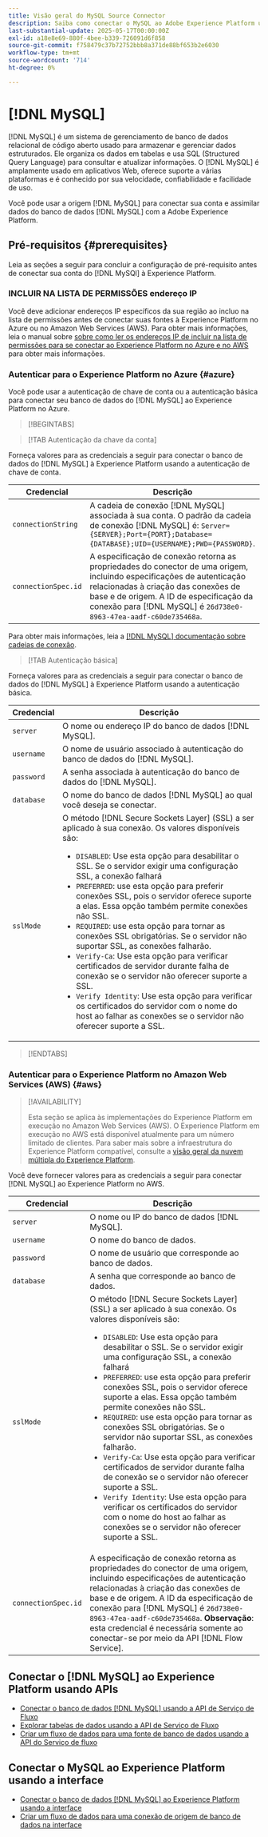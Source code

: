 ```yaml
---
title: Visão geral do MySQL Source Connector
description: Saiba como conectar o MySQL ao Adobe Experience Platform usando APIs ou a interface do usuário.
last-substantial-update: 2025-05-17T00:00:00Z
exl-id: a18e8e69-880f-4bee-b339-726091d6f858
source-git-commit: f758479c37b72752bbb8a371de88bf653b2e6030
workflow-type: tm+mt
source-wordcount: '714'
ht-degree: 0%

---
```


# [!DNL MySQL]

[!DNL MySQL] é um sistema de gerenciamento de banco de dados relacional de código aberto usado para armazenar e gerenciar dados estruturados. Ele organiza os dados em tabelas e usa SQL (Structured Query Language) para consultar e atualizar informações. O [!DNL MySQL] é amplamente usado em aplicativos Web, oferece suporte a várias plataformas e é conhecido por sua velocidade, confiabilidade e facilidade de uso.

Você pode usar a origem [!DNL MySQL] para conectar sua conta e assimilar dados do banco de dados [!DNL MySQL] com a Adobe Experience Platform.

## Pré-requisitos {#prerequisites}

Leia as seções a seguir para concluir a configuração de pré-requisito antes de conectar sua conta do [!DNL MySQl] à Experience Platform.

### INCLUIR NA LISTA DE PERMISSÕES endereço IP

Você deve adicionar endereços IP específicos da sua região ao incluo na lista de permissões antes de conectar suas fontes à Experience Platform no Azure ou no Amazon Web Services (AWS). Para obter mais informações, leia o manual sobre [sobre como ler os endereços IP de incluir na lista de permissões para se conectar ao Experience Platform no Azure e no AWS](../../ip-address-allow-list.md) para obter mais informações.

### Autenticar para o Experience Platform no Azure {#azure}

Você pode usar a autenticação de chave de conta ou a autenticação básica para conectar seu banco de dados do [!DNL MySQL] ao Experience Platform no Azure.

>[!BEGINTABS]

>[!TAB Autenticação da chave da conta]

Forneça valores para as credenciais a seguir para conectar o banco de dados do [!DNL MySQL] à Experience Platform usando a autenticação de chave de conta.

| Credencial | Descrição |
| --- | --- |
| `connectionString` | A cadeia de conexão [!DNL MySQL] associada à sua conta. O padrão da cadeia de conexão [!DNL MySQL] é: `Server={SERVER};Port={PORT};Database={DATABASE};UID={USERNAME};PWD={PASSWORD}`. |
| `connectionSpec.id` | A especificação de conexão retorna as propriedades do conector de uma origem, incluindo especificações de autenticação relacionadas à criação das conexões de base e de origem. A ID de especificação da conexão para [!DNL MySQL] é `26d738e0-8963-47ea-aadf-c60de735468a`. |

Para obter mais informações, leia a [[!DNL MySQL] documentação sobre cadeias de conexão](https://dev.mysql.com/doc/connector-net/en/connector-net-connections-string.html).

>[!TAB Autenticação básica]

Forneça valores para as credenciais a seguir para conectar o banco de dados do [!DNL MySQL] à Experience Platform usando a autenticação básica.

| Credencial | Descrição |
| --- | --- |
| `server` | O nome ou endereço IP do banco de dados [!DNL MySQL]. |
| `username` | O nome de usuário associado à autenticação do banco de dados do [!DNL MySQL]. |
| `password` | A senha associada à autenticação do banco de dados do [!DNL MySQL]. |
| `database` | O nome do banco de dados [!DNL MySQL] ao qual você deseja se conectar. |
| `sslMode` | O método [!DNL Secure Sockets Layer] (SSL) a ser aplicado à sua conexão. Os valores disponíveis são: <ul><li>`DISABLED`: Use esta opção para desabilitar o SSL. Se o servidor exigir uma configuração SSL, a conexão falhará</li><li>`PREFERRED`: use esta opção para preferir conexões SSL, pois o servidor oferece suporte a elas. Essa opção também permite conexões não SSL.</li><li>`REQUIRED`: use esta opção para tornar as conexões SSL obrigatórias. Se o servidor não suportar SSL, as conexões falharão.</li><li>`Verify-Ca`: Use esta opção para verificar certificados de servidor durante falha de conexão se o servidor não oferecer suporte a SSL.</li><li>`Verify Identity`: Use esta opção para verificar os certificados do servidor com o nome do host ao falhar as conexões se o servidor não oferecer suporte a SSL.</li></ul> |

>[!ENDTABS]

### Autenticar para o Experience Platform no Amazon Web Services (AWS) {#aws}

>[!AVAILABILITY]
>
>Esta seção se aplica às implementações do Experience Platform em execução no Amazon Web Services (AWS). O Experience Platform em execução no AWS está disponível atualmente para um número limitado de clientes. Para saber mais sobre a infraestrutura do Experience Platform compatível, consulte a [visão geral da nuvem múltipla do Experience Platform](../../../landing/multi-cloud.md).

Você deve fornecer valores para as credenciais a seguir para conectar [!DNL MySQL] ao Experience Platform no AWS.

| Credencial | Descrição |
| --- | --- |
| `server` | O nome ou IP do banco de dados [!DNL MySQL]. |
| `username` | O nome do banco de dados. |
| `password` | O nome de usuário que corresponde ao banco de dados. |
| `database` | A senha que corresponde ao banco de dados. |
| `sslMode` | O método [!DNL Secure Sockets Layer] (SSL) a ser aplicado à sua conexão. Os valores disponíveis são: <ul><li>`DISABLED`: Use esta opção para desabilitar o SSL. Se o servidor exigir uma configuração SSL, a conexão falhará</li><li>`PREFERRED`: use esta opção para preferir conexões SSL, pois o servidor oferece suporte a elas. Essa opção também permite conexões não SSL.</li><li>`REQUIRED`: use esta opção para tornar as conexões SSL obrigatórias. Se o servidor não suportar SSL, as conexões falharão.</li><li>`Verify-Ca`: Use esta opção para verificar certificados de servidor durante falha de conexão se o servidor não oferecer suporte a SSL.</li><li>`Verify Identity`: Use esta opção para verificar os certificados do servidor com o nome do host ao falhar as conexões se o servidor não oferecer suporte a SSL.</li></ul> |
| `connectionSpec.id` | A especificação de conexão retorna as propriedades do conector de uma origem, incluindo especificações de autenticação relacionadas à criação das conexões de base e de origem. A ID da especificação de conexão para [!DNL MySQL] é `26d738e0-8963-47ea-aadf-c60de735468a`. **Observação**: esta credencial é necessária somente ao conectar-se por meio da API [!DNL Flow Service]. |

## Conectar o [!DNL MySQL] ao Experience Platform usando APIs

- [Conectar o banco de dados  [!DNL MySQL]  usando a API de Serviço de Fluxo](../../tutorials/api/create/databases/mysql.md)
- [Explorar tabelas de dados usando a API de Serviço de Fluxo](../../tutorials/api/explore/tabular.md)
- [Criar um fluxo de dados para uma fonte de banco de dados usando a API do Serviço de fluxo](../../tutorials/api/collect/database-nosql.md)

## Conectar o MySQL ao Experience Platform usando a interface

- [Conectar o banco de dados  [!DNL MySQL]  ao Experience Platform usando a interface](../../tutorials/ui/create/databases/mysql.md)
- [Criar um fluxo de dados para uma conexão de origem de banco de dados na interface](../../tutorials/ui/dataflow/databases.md)
